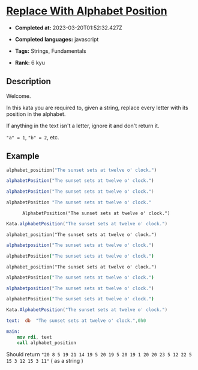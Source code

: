 # [Replace With Alphabet Position](https://www.codewars.com/kata/546f922b54af40e1e90001da)

- **Completed at:** 2023-03-20T01:52:32.427Z

- **Completed languages:** javascript

- **Tags:** Strings, Fundamentals

- **Rank:** 6 kyu

## Description

Welcome.

In this kata you are required to, given a string, replace every letter with its position in the alphabet.

If anything in the text isn't a letter, ignore it and don't return it.

`"a" = 1`, `"b" = 2`, etc.

## Example <!-- unlisted languages will use the first entry. please keep python up top. -->

```python
alphabet_position("The sunset sets at twelve o' clock.")
```
```javascript
alphabetPosition("The sunset sets at twelve o' clock.")
```
```scala
alphabetPosition("The sunset sets at twelve o' clock.")
```
```haskell
alphabetPosition "The sunset sets at twelve o' clock."
```
```cobol
      AlphabetPosition("The sunset sets at twelve o' clock.")
```
```groovy
Kata.alphabetPosition("The sunset sets at twelve o' clock.")
```
```crystal
alphabet_position("The sunset sets at twelve o' clock.")
```
```julia
alphabetposition("The sunset sets at twelve o' clock.")
```
```coffeescript
alphabetPosition("The sunset sets at twelve o' clock.")
```
```crystal
alphabet_position("The sunset sets at twelve o' clock.")
```
```coffeescript
alphabetPosition("The sunset sets at twelve o' clock.")
```
```julia
alphabetposition("The sunset sets at twelve o' clock.")
```
```coffeescript
alphabetPosition("The sunset sets at twelve o' clock.")
```
```csharp
Kata.AlphabetPosition("The sunset sets at twelve o' clock.")
```
```nasm
text:  db  "The sunset sets at twelve o' clock.",0h0

main:
    mov rdi, text
    call alphabet_position
```

Should return `"20 8 5 19 21 14 19 5 20 19 5 20 19 1 20 20 23 5 12 22 5 15 3 12 15 3 11"` ( as a string )
